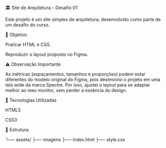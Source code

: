 🏛️ Site de Arquitetura – Desafio 01

Este projeto é um site simples de arquitetura, desenvolvido como parte de um desafio do curso.

📌 Objetivo

Praticar HTML e CSS.

Reproduzir o layout proposto no Figma.


⚠️ Observação Importante

As métricas (espaçamentos, tamanhos e proporções) podem estar diferentes do modelo original do Figma, pois desenvolvi o projeto em uma tela wide da marca Spectre.
Por isso, ajustei o layout para se adaptar melhor ao meu monitor, sem perder a essência do design.

🚀 Tecnologias Utilizadas

HTML5

CSS3

📂 Estrutura

└── assets/
    ├── imagens
├── index.html
├── style.css
